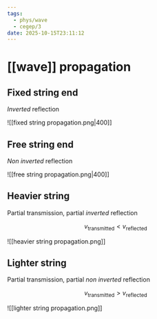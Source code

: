 ```yaml
---
tags:
  - phys/wave
  - cegep/3
date: 2025-10-15T23:11:12
---
```


# [[wave]] propagation

## Fixed string end

*Inverted* reflection

![[fixed string propagation.png|400]]

## Free string end

*Non inverted* reflection

![[free string propagation.png|400]]

## Heavier string

Partial transmission, partial *inverted* reflection

$$
v_\text{transmitted} < v_\text{reflected}
$$

![[heavier string propagation.png]]

## Lighter string

Partial transmission, partial *non inverted* reflection

$$
v_\text{transmitted} > v_\text{reflected}
$$

![[lighter string propagation.png]]